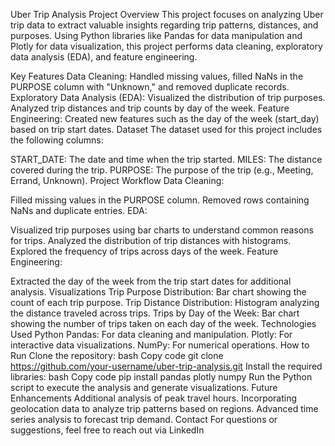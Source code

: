 Uber Trip Analysis Project
Overview
This project focuses on analyzing Uber trip data to extract valuable insights regarding trip patterns, distances, and purposes. Using Python libraries like Pandas for data manipulation and Plotly for data visualization, this project performs data cleaning, exploratory data analysis (EDA), and feature engineering.

Key Features
Data Cleaning: Handled missing values, filled NaNs in the PURPOSE column with "Unknown," and removed duplicate records.
Exploratory Data Analysis (EDA):
Visualized the distribution of trip purposes.
Analyzed trip distances and trip counts by day of the week.
Feature Engineering: Created new features such as the day of the week (start_day) based on trip start dates.
Dataset
The dataset used for this project includes the following columns:

START_DATE: The date and time when the trip started.
MILES: The distance covered during the trip.
PURPOSE: The purpose of the trip (e.g., Meeting, Errand, Unknown).
Project Workflow
Data Cleaning:

Filled missing values in the PURPOSE column.
Removed rows containing NaNs and duplicate entries.
EDA:

Visualized trip purposes using bar charts to understand common reasons for trips.
Analyzed the distribution of trip distances with histograms.
Explored the frequency of trips across days of the week.
Feature Engineering:

Extracted the day of the week from the trip start dates for additional analysis.
Visualizations
Trip Purpose Distribution: Bar chart showing the count of each trip purpose.
Trip Distance Distribution: Histogram analyzing the distance traveled across trips.
Trips by Day of the Week: Bar chart showing the number of trips taken on each day of the week.
Technologies Used
Python
Pandas: For data cleaning and manipulation.
Plotly: For interactive data visualizations.
NumPy: For numerical operations.
How to Run
Clone the repository:
bash
Copy code
git clone https://github.com/your-username/uber-trip-analysis.git
Install the required libraries:
bash
Copy code
pip install pandas plotly numpy
Run the Python script to execute the analysis and generate visualizations.
Future Enhancements
Additional analysis of peak travel hours.
Incorporating geolocation data to analyze trip patterns based on regions.
Advanced time series analysis to forecast trip demand.
Contact
For questions or suggestions, feel free to reach out via LinkedIn
